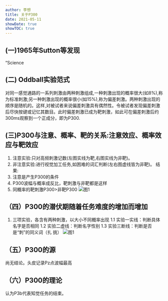 ```yaml
---
author: 李想
title: 关于P300
date: 2021-05-11
showDate: true
showTOC: true
---
```

## (一)1965年Sutton等发现
“Science
## (二) Oddball实验范式
对同一感觉通路的一系列刺激由两种刺激组成,一种刺激出现的概率很大(如8%),称为标准刺激;另一种刺激出现的概率很小(如15%),称为偏差刺激。两种刺激出现的顺序是随机的。这样,对被试者来说偏差刺激具有偶然性。令被试者发现偏差刺激后尽快按键或记忆其数目。此时偏差刺激已成为靶刺激，如此可在偏差刺激后约300ms观察到一个正成分，即为P300.
## (三)P300与注意、概率、靶的关系:注意效应、概率效应与靶效应
1. 注意实验:只对高频刺激记数(左图实线为靶,右图实线为非靶)。
2. 非注意实验:进行视觉加工任务,如困难的词汇判断(左右图虚线皆为非靶)。
结果:
1.	注意是产生P300的条件
2.	P300波幅与概率成反比，靶刺激与非靶都是这样
3.	同概率的靶刺激P300>非靶P300
![图1](../Supporting_Information/2021-05-11-LX2-Fig2.png)
## （四）P300的潜伏期随着任务难度的增加而增加
1.	三项实验，各含有两种刺激，以大小不同概率出现
1.1	实验一实线：判断具体名字是否相同
1.2	实验二虚线：判断名字性别
1.3	实验三断线：判断是否是“刺”的同义词（扎 挑）
![图1](../Supporting_Information/2021-05-11-LX2-Fig1.png)
## （五）P300的源
尚无结论。头皮记录Pz点波幅最高
## （六）P300的理论
认为P3b代表知觉任务的结束。






